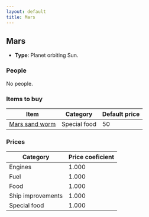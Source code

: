 ```yaml
---
layout: default
title: Mars
---
```


## Mars
* **Type**: Planet orbiting Sun.
### People
No people.
### Items to buy
| Item | Category | Default price |
|----------|------|------------|
| [Mars sand worm](/items/Mars_sand_worm) | Special food | 50 |
### Prices
| Category | Price coeficient |
|----------|------------------|
| Engines | 1.000 |
| Fuel | 1.000 |
| Food | 1.000 |
| Ship improvements | 1.000 |
| Special food | 1.000 |

